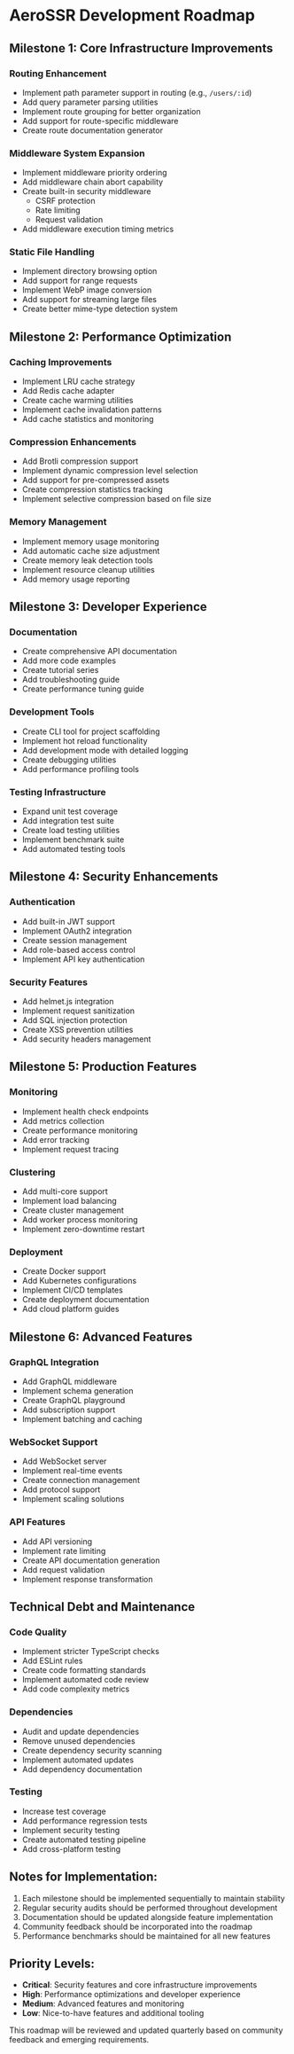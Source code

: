 # AeroSSR Development Roadmap

## Milestone 1: Core Infrastructure Improvements

### Routing Enhancement
- Implement path parameter support in routing (e.g., `/users/:id`)
- Add query parameter parsing utilities
- Implement route grouping for better organization
- Add support for route-specific middleware
- Create route documentation generator

### Middleware System Expansion
- Implement middleware priority ordering
- Add middleware chain abort capability
- Create built-in security middleware
  - CSRF protection
  - Rate limiting
  - Request validation
- Add middleware execution timing metrics

### Static File Handling
- Implement directory browsing option
- Add support for range requests
- Implement WebP image conversion
- Add support for streaming large files
- Create better mime-type detection system

## Milestone 2: Performance Optimization

### Caching Improvements
- Implement LRU cache strategy
- Add Redis cache adapter
- Create cache warming utilities
- Implement cache invalidation patterns
- Add cache statistics and monitoring

### Compression Enhancements
- Add Brotli compression support
- Implement dynamic compression level selection
- Add support for pre-compressed assets
- Create compression statistics tracking
- Implement selective compression based on file size

### Memory Management
- Implement memory usage monitoring
- Add automatic cache size adjustment
- Create memory leak detection tools
- Implement resource cleanup utilities
- Add memory usage reporting

## Milestone 3: Developer Experience

### Documentation
- Create comprehensive API documentation
- Add more code examples
- Create tutorial series
- Add troubleshooting guide
- Create performance tuning guide

### Development Tools
- Create CLI tool for project scaffolding
- Implement hot reload functionality
- Add development mode with detailed logging
- Create debugging utilities
- Add performance profiling tools

### Testing Infrastructure
- Expand unit test coverage
- Add integration test suite
- Create load testing utilities
- Implement benchmark suite
- Add automated testing tools

## Milestone 4: Security Enhancements

### Authentication
- Add built-in JWT support
- Implement OAuth2 integration
- Create session management
- Add role-based access control
- Implement API key authentication

### Security Features
- Add helmet.js integration
- Implement request sanitization
- Add SQL injection protection
- Create XSS prevention utilities
- Add security headers management

## Milestone 5: Production Features

### Monitoring
- Implement health check endpoints
- Add metrics collection
- Create performance monitoring
- Add error tracking
- Implement request tracing

### Clustering
- Add multi-core support
- Implement load balancing
- Create cluster management
- Add worker process monitoring
- Implement zero-downtime restart

### Deployment
- Create Docker support
- Add Kubernetes configurations
- Implement CI/CD templates
- Create deployment documentation
- Add cloud platform guides

## Milestone 6: Advanced Features

### GraphQL Integration
- Add GraphQL middleware
- Implement schema generation
- Create GraphQL playground
- Add subscription support
- Implement batching and caching

### WebSocket Support
- Add WebSocket server
- Implement real-time events
- Create connection management
- Add protocol support
- Implement scaling solutions

### API Features
- Add API versioning
- Implement rate limiting
- Create API documentation generation
- Add request validation
- Implement response transformation

## Technical Debt and Maintenance

### Code Quality
- Implement stricter TypeScript checks
- Add ESLint rules
- Create code formatting standards
- Implement automated code review
- Add code complexity metrics

### Dependencies
- Audit and update dependencies
- Remove unused dependencies
- Create dependency security scanning
- Implement automated updates
- Add dependency documentation

### Testing
- Increase test coverage
- Add performance regression tests
- Implement security testing
- Create automated testing pipeline
- Add cross-platform testing

## Notes for Implementation:
1. Each milestone should be implemented sequentially to maintain stability
2. Regular security audits should be performed throughout development
3. Documentation should be updated alongside feature implementation
4. Community feedback should be incorporated into the roadmap
5. Performance benchmarks should be maintained for all new features

## Priority Levels:
- **Critical**: Security features and core infrastructure improvements
- **High**: Performance optimizations and developer experience
- **Medium**: Advanced features and monitoring
- **Low**: Nice-to-have features and additional tooling

This roadmap will be reviewed and updated quarterly based on community feedback and emerging requirements.
